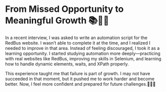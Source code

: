 # From Missed Opportunity to Meaningful Growth 📚🐱‍🏍
In a recent interview, I was asked to write an automation script for the RedBus website. I wasn’t able to complete it at the time, and I realized I needed to improve in that area.
Instead of feeling discouraged, I took it as a learning opportunity. I started studying automation more deeply—practicing with real websites like RedBus, improving my skills in Selenium, and learning how to handle dynamic elements, waits, and XPath properly.

This experience taught me that failure is part of growth. I may not have succeeded in that moment, but it pushed me to work harder and become better. Now, I feel more confident and prepared for future challenges.🐱‍🏍🎇
